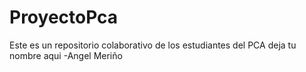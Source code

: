 ﻿# ProyectoPca
Este es un repositorio colaborativo de los estudiantes del PCA 
deja  tu nombre aqui
-Angel Meriño